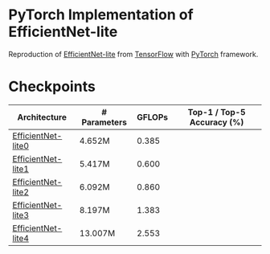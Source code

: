 # PyTorch Implementation of EfficientNet-lite
Reproduction of [EfficientNet-lite](https://github.com/tensorflow/tpu/tree/master/models/official/efficientnet/lite) from [TensorFlow](https://www.tensorflow.org/) with [PyTorch](https://pytorch.org/) framework.

# Checkpoints
| Architecture      | # Parameters | GFLOPs | Top-1 / Top-5 Accuracy (%) |
| ----------------- | ------------ | ------ | -------------------------- |
| [EfficientNet-lite0]() |  4.652M | 0.385 |  |
| [EfficientNet-lite1]() |  5.417M | 0.600 |  |
| [EfficientNet-lite2]() |  6.092M | 0.860 |  |
| [EfficientNet-lite3]() |  8.197M | 1.383 |  |
| [EfficientNet-lite4]() | 13.007M | 2.553 |  |
